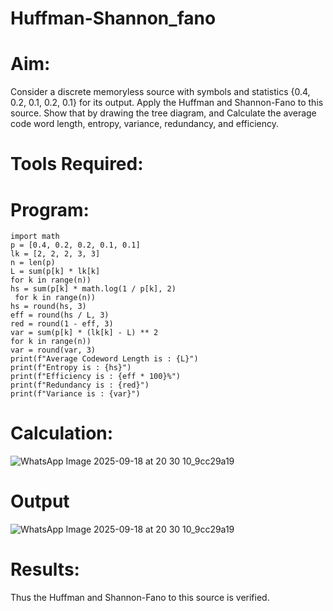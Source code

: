# Huffman-Shannon_fano
# Aim:
Consider a discrete memoryless source with symbols and statistics {0.4, 0.2, 0.1, 0.2, 0.1} for its output. 
Apply the Huffman and Shannon-Fano to this source. 
Show that by drawing the tree diagram, and 
Calculate the average code word length, entropy, variance, redundancy, and efficiency.
# Tools Required:
# Program:
```
import math
p = [0.4, 0.2, 0.2, 0.1, 0.1]
lk = [2, 2, 2, 3, 3]
n = len(p)
L = sum(p[k] * lk[k]
for k in range(n))
hs = sum(p[k] * math.log(1 / p[k], 2)
 for k in range(n))
hs = round(hs, 3)
eff = round(hs / L, 3)
red = round(1 - eff, 3)
var = sum(p[k] * (lk[k] - L) ** 2
for k in range(n))
var = round(var, 3)
print(f"Average Codeword Length is : {L}")
print(f"Entropy is : {hs}")
print(f"Efficiency is : {eff * 100}%")
print(f"Redundancy is : {red}")
print(f"Variance is : {var}")
```
# Calculation:
![WhatsApp Image 2025-09-18 at 20 30 10_9cc29a19](https://github.com/user-attachments/assets/9c540aff-c6c9-494b-93f6-ad9ca1b1ab61)

# Output
![WhatsApp Image 2025-09-18 at 20 30 10_9cc29a19](https://github.com/user-attachments/assets/58007167-b883-4db4-a316-822889834f06)

# Results:
Thus the Huffman and Shannon-Fano to this source is verified.
